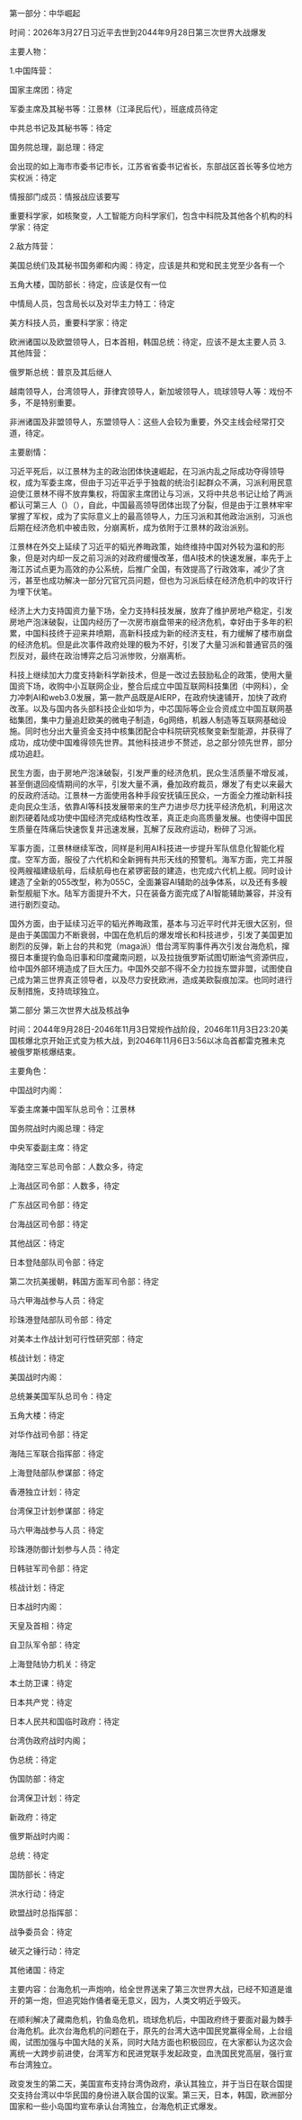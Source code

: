 第一部分：中华崛起

时间：2026年3月27日习近平去世到2044年9月28日第三次世界大战爆发

主要人物：

1.中国阵营：

国家主席团：待定
          
军委主席及其秘书等：江景林（江泽民后代），班底成员待定
          
中共总书记及其秘书等：待定
          
国务院总理，副总理：待定
          
会出现的如上海市市委书记市长，江苏省省委书记省长，东部战区首长等多位地方实权派：待定
          
情报部门成员：情报战应该要写
          
重要科学家，如核聚变，人工智能方向科学家们，包含中科院及其他各个机构的科学家：待定

2.敌方阵营：
          
美国总统们及其秘书国务卿和内阁：待定，应该是共和党和民主党至少各有一个
          
五角大楼，国防部长：待定，应该是仅有一位
          
中情局人员，包含局长以及对华主力特工：待定

美方科技人员，重要科学家：待定

欧洲诸国以及欧盟领导人，日本首相，韩国总统：待定，应该不是太主要人员
3.其他阵营：

俄罗斯总统：普京及其后继人
          
越南领导人，台湾领导人，菲律宾领导人，新加坡领导人，琉球领导人等：戏份不多，不是特别重要。

非洲诸国及非盟领导人，东盟领导人：这些人会较为重要，外交主线会经常打交道，待定。

主要剧情：
         
习近平死后，以江景林为主的政治团体快速崛起，在习派内乱之际成功夺得领导权，成为军委主席，但由于习近平近乎于独裁的统治引起群众不满，习派利用民意迫使江景林不得不放弃集权，将国家主席团让与习派，又将中共总书记让给了两派都认可第三人（）（），自此，中国最高领导团体出现了分裂，但是由于江景林牢牢掌握了军权，成为了实际意义上的最高领导人，力压习派和其他政治派别，习派也后期在经济危机中被击败，分崩离析，成为依附于江景林的政治派别。
         
江景林在外交上延续了习近平的韬光养晦政策，始终维持中国对外较为温和的形象，但是对内却一反之前习派的对政府缓慢改革，借AI技术的快速发展，率先于上海江苏试点更为高效的办公系统，后推广全国，有效提高了行政效率，减少了贪污，甚至也成功解决一部分冗官冗员问题，但也为习派后续在经济危机中的攻讦行为埋下伏笔。

经济上大力支持国资力量下场，全力支持科技发展，放弃了维护房地产稳定，引发房地产泡沫破裂，让国内经历了一次房市崩盘带来的经济危机，幸好由于多年的积累，中国科技终于迎来井喷期，高新科技成为新的经济支柱，有力缓解了楼市崩盘的经济危机。但是此次事件政府处理的极为不好，引发了大量习派和普通官员的强烈反对，最终在政治博弈之后习派惨败，分崩离析。

科技上继续加大力度支持新科学新技术，但是一改过去鼓励私企的政策，使用大量国资下场，收购中小互联网企业，整合后成立中国互联网科技集团（中网科），全力冲刺AI和web3.0发展，第一款产品既是AIERP，在政府快速铺开，加快了政府改革。以及与国内各头部科技企业如华为，中芯国际等企业合资成立中国互联网基础集团，集中力量追赶欧美的微电子制造，6g网络，机器人制造等互联网基础设施。同时也分出大量资金支持中核集团配合中科院研究核聚变新型能源，并获得了成功，成功使中国难得领先世界。其他科技进步不赘述，总之部分领先世界，部分成功追赶。

民生方面，由于房地产泡沫破裂，引发严重的经济危机，民众生活质量不增反减，甚至倒退回疫情期间的水平，引发大量不满，叠加政府裁员，爆发了有史以来最大的反政府活动。江景林一方面使用各种手段安抚镇压民众，一方面全力推动新科技走向民众生活，依靠AI等科技发展带来的生产力进步尽力抚平经济危机，利用这次剧烈硬着陆成功使中国经济完成结构性改革，真正走向高质量发展。也使得中国民生质量在阵痛后快速恢复并迅速发展，瓦解了反政府运动，粉碎了习派。

军事方面，江景林继续军改，同样是利用AI科技进一步提升军队信息化智能化程度。空军方面，服役了六代机和全新拥有共形天线的预警机。海军方面，完工并服役两艘福建级航母，后续航母也在紧锣密鼓的建造，也完成六代机上舰。同时设计建造了全新的055改型，称为055C，全面兼容AI辅助的战争体系，以及还有多艘新型舰艇下水。陆军方面提升不大，只在装备方面完成了AI智能辅助兼容，并没有进行剧烈变动。

国外方面，由于延续习近平的韬光养晦政策，基本与习近平时代并无很大区别，但是由于美国国力不断衰弱，中国在危机后的爆发增长和科技进步，引发了美国更加剧烈的反弹，新上台的共和党（maga派）借台湾军购事件再次引发台海危机，撺掇日本重提钓鱼岛旧事和印度藏南问题，以及拉拢俄罗斯试图切断油气资源供应，给中国外部环境造成了巨大压力。中国外交部不得不全力拉拢东盟非盟，试图使自己成为第三世界真正领导者，以及尽力安抚欧洲，造成美欧裂痕加深。也同时进行反制措施，支持琉球独立。

第二部分 第三次世界大战及核战争

时间：2044年9月28日-2046年11月3日常规作战阶段，2046年11月3日23:20美国核爆北京开始正式变为核大战，到2046年11月6日3:56以冰岛首都雷克雅未克被俄罗斯核爆结束。

主要角色：

中国战时内阁：

军委主席兼中国军队总司令：江景林
              
国务院战时内阁总理：待定
              
中央军委副主席：待定
              
海陆空三军总司令部：人数众多，待定
              
上海战区司令部：人数多，待定
             
广东战区司令部：待定
              
台海战区司令部：待定
              
其他战区：待定
              
日本登陆部队司令部：待定
              
第二次抗美援朝，韩国方面军司令部：待定
              
马六甲海战参与人员：待定
              
珍珠港登陆部队司令部：待定
              
对美本土作战计划可行性研究部：待定
              
核战计划：待定

美国战时内阁：

总统兼美国军队总司令：待定
              
五角大楼：待定

对华作战司令部：待定

海陆三军联合指挥部：待定

上海登陆部队参谋部：待定

香港独立计划：待定

台湾保卫计划参谋部：待定

马六甲海战参与人员：待定

珍珠港防御计划参与人员：待定

日韩驻军司令部：待定

核战计划：待定

日本战时内阁：

天皇及首相：待定

自卫队军令部：待定

上海登陆协力机关：待定

本土防卫课：待定

日本共产党：待定

日本人民共和国临时政府：待定

台湾伪政府战时内阁；

伪总统：待定

伪国防部：待定

台湾保卫计划：待定

新政府：待定

俄罗斯战时内阁：

总统：待定

国防部长：待定

洪水行动：待定

欧盟战时总指挥部：

战争委员会：待定

破灭之锤行动：待定

其他诸国：待定

主要内容：台海危机一声炮响，给全世界送来了第三次世界大战，已经不知道是谁开的第一炮，但追究始作俑者毫无意义，因为，人类文明近乎毁灭。

在顺利解决了藏南危机，钓鱼岛危机，琉球危机后，中国政府终于要面对最为棘手台海危机。此次台海危机的问题在于，原先的台湾大选中国民党赢得全局，上台组阁，试图加强与中国大陆的关系，同时大陆方面也积极回应，在大家都认为这次会离统一大跨步前进使，台湾军方和民进党联手发起政变，血洗国民党高层，强行宣布台湾独立。

 政变发生的第二天，美国宣布支持台湾伪政府，承认其独立，并于当日在联合国提交支持台湾以中华民国的身份进入联合国的议案。第三天，日本，韩国，欧洲部分国家和一些小岛国均宣布承认台湾独立，台海危机正式爆发。
 
 <!---more--->        
